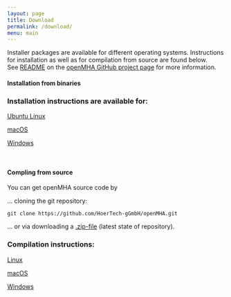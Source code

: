 ```yaml
---
layout: page
title: Download
permalink: /download/
menu: main
---
```


Installer packages are available for different operating systems. Instructions for installation as well as for compilation from source are found below.  
See [README](https://github.com/HoerTech-gGmbH/openMHA/blob/master/README.md) on the [openMHA GitHub project page](https://github.com/HoerTech-gGmbH/openMHA) for more information. 


#### Installation from binaries

### Installation instructions are available for:

[Ubuntu Linux](https://github.com/HoerTech-gGmbH/openMHA/blob/master/INSTALLATION.md#i-installation-from-binary-packages-on-ubuntu) 

[macOS](https://github.com/HoerTech-gGmbH/openMHA/blob/master/INSTALLATION.md#iii-macos-installer)

[Windows](https://github.com/HoerTech-gGmbH/openMHA/blob/master/INSTALLATION.md#ii-windows-installer)

&nbsp; 


#### Compling from source

You can get openMHA source code by 

... cloning the git repository:

``` 
git clone https://github.com/HoerTech-gGmbH/openMHA.git
```

... or via downloading a [.zip-file](https://github.com/HoerTech-gGmbH/openMHA/archive/master.zip) (latest state of repository).

### Compilation instructions:

[Linux](https://github.com/HoerTech-gGmbH/openMHA/blob/master/COMPILATION.md#i-compiling-from-source-on-linux)  

[macOS](https://github.com/HoerTech-gGmbH/openMHA/blob/master/COMPILATION.md#ii-compiling-from-source-on-macos)   

[Windows](https://github.com/HoerTech-gGmbH/openMHA/blob/master/COMPILATION.md#iii-compilation-on-64-bit-windows-advanced)


